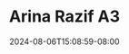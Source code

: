 --- 
title: "Arina Razif A3"
description: "streaming bokeh Arina Razif A3     terbaru"
date: 2024-08-06T15:08:59-08:00
file_code: "zft3fl4nudbj"
draft: false
cover: "qcaoultjdc9akioj.jpg"
tags: ["Arina", "Razif", "bokep-indo", "bokep-viral", "bokep-ig"]
length: 106
fld_id: "1483926"
foldername: "Arina Razif"
categories: ["Arina Razif"]
views: 0
---